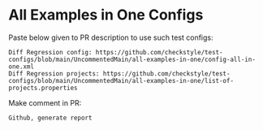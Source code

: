 # All Examples in One Configs
Paste below given to PR description to use such test configs:
```
Diff Regression config: https://github.com/checkstyle/test-configs/blob/main/UncommentedMain/all-examples-in-one/config-all-in-one.xml
Diff Regression projects: https://github.com/checkstyle/test-configs/blob/main/UncommentedMain/all-examples-in-one/list-of-projects.properties
```
Make comment in PR:
```
Github, generate report
```
